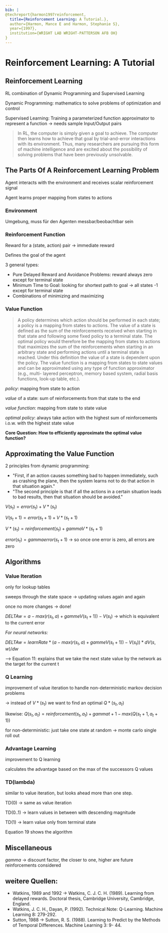 ```yaml
---
bib: |
@techreport{harmon1997reinforcement,
  title={Reinforcement Learning: A Tutorial.},
  author={Harmon, Mance E and Harmon, Stephanie S},
  year={1997},
  institution={WRIGHT LAB WRIGHT-PATTERSON AFB OH}
}
---
```


# Reinforcement Learning: A Tutorial

## Reinforcement Learning

RL combination of Dynamic Programming and Supervised Learning

Dynamic Programming: mathematics to solve problems of optimization and control

Supervised Learning: Training a parameterized function approximator to represent a function
-> needs sample Input/Output pairs

> In RL, the computer is simply given a goal to achieve. The computer then learns how to achieve that goal by trial-and-error interactions with its environment. Thus, many researchers are pursuing this form of machine intelligence and are excited about the possibility of solving problems that have been previously unsolvable.

## The Parts Of A Reinforcement Learning Problem

Agent interacts with the environment and receives scalar reinforcement signal

Agent learns proper mapping from states to actions

### Environment

Umgebung, muss für den Agenten messbar/beobachtbar sein

### Reinforcement Function

Reward for a (state, action) pair -> immediate reward

Defines the goal of the agent

3 general types:
- Pure Delayed Reward and Avoidance Problems: reward always zero except for terminal state
- Minimum Time to Goal: looking for shortest path to goal -> all states -1 except for terminal state
- Combinations of minimizing and maximizing

### Value Function

> A policy determines which action should be performed in each state; a policy is a mapping from states to actions. The value of a state is defined as the sum of the reinforcements received when starting in that state and following some fixed policy to a terminal state. The optimal policy would therefore be the mapping from states to actions that maximizes the sum of the reinforcements when starting in an arbitrary state and performing actions until a terminal state is reached. Under this definition the value of a state is dependent upon the policy. The value function is a mapping from states to state values and can be approximated using any type of function approximator (e.g., multi- layered perceptron, memory based system, radial basis functions, look-up table, etc.).

_policy_: mapping from state to action

_value_ of a state: sum of reinforcements from that state to the end

_value function_: mapping from state to state value

_optimal policy_: always take action with the highest sum of reinforcements i.o.w. with the highest state value

**Core Question: How to efficiently approximate the optimal value function?**

## Approximating the Value Function

2 principles from dynamic programming:

- "First, if an action causes something bad to happen immediately, such as crashing the plane, then the system learns not to do that action in that situation again."
- "The second principle is that if all the actions in a certain situation leads to bad results, then that situation should be avoided."

$V(s_t) = error(s_t) + V*(s_t)$

$V(s_t+1) = error(s_t+1) + V*(s_t+1)$

$V*(s_t) = reinforcement(s_t) + gamma V*(s_t+1)$

$error(s_t) = gamma error(s_t+1)$ -> so once one error is zero, all errors are zero

## Algorithms

### Value Iteration

only for lookup tables

sweeps through the state space -> updating values again and again

once no more changes -> done!

$DELTA w = a-max(r(s_t, a) + gamme V(s_t+1)) - V(s_t)$ -> which is equivalent to the current error

_For neural networks:_

$DELTA w = learnRate * (a-max(r(s_t, a) + gamme V(s_t+1)) - V(s_t)) * d V(s,w) / d w$

--> Equation 11: explains that we take the next state value by the network as the target for the current t

### Q Learning

improvement of value iteration to handle non-deterministic markov decision problems

-> instead of $V*(s_t)$ we want to find an optimal $Q*(s_t, a_t)$

likewise: $Q(s_t, a_t) = reinforcement(s_t, a_t) + gamma t+1-max( Q(s_t+1, a_t+1) )$

for non-deterministic: just take one state at random -> monte carlo single roll out

### Advantage Learning

improvement to Q learning

calculates the advantage based on the max of the successors Q values

### TD(lambda)

similar to value iteration, but looks ahead more than one step.

TD(0) -> same as value iteration

TD(0..1) -> learn values in between with descending magnitude

TD(1) -> learn value only from terminal state

Equation 19 shows the algorithm

## Miscellaneous

$gamma$ -> discount factor, the closer to one, higher are future reinforcements considered

## weitere Quellen:

- Watkins, 1989 and 1992 -> Watkins, C. J. C. H. (1989). Learning from delayed rewards. Doctoral thesis, Cambridge University, Cambridge, England.
- Watkins, J. C. H., Dayan, P. (1992). Technical Note: Q-Learning. Machine Learning 8: 279-292.
- Sutton, 1988 -> Sutton, R. S. (1988). Learning to Predict by the Methods of Temporal Differences. Machine Learning 3: 9- 44.